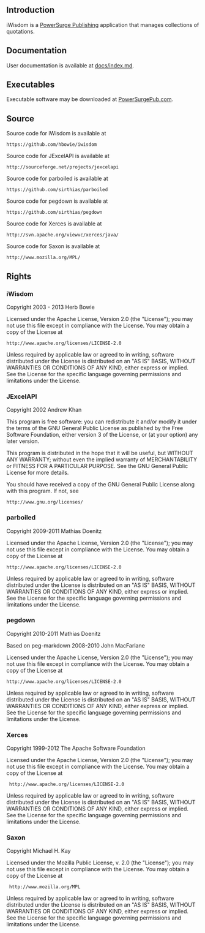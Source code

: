 Introduction
------------ 

iWisdom is a [PowerSurge Publishing](http://www.powersurgepub.com) application that manages collections of quotations. 

Documentation
-------------

User documentation is available at [docs/index.md](docs/index.md).

Executables
-----------

Executable software may be downloaded at [PowerSurgePub.com](http://www.powersurgepub.com).

Source
------

Source code for iWisdom is available at

	https://github.com/hbowie/iwisdom
	
Source code for JExcelAPI is available at

	http://sourceforge.net/projects/jexcelapi
	
Source code for parboiled is available at

	https://github.com/sirthias/parboiled
	
Source code for pegdown is available at
  
	https://github.com/sirthias/pegdown

Source code for Xerces is available at

	http://svn.apache.org/viewvc/xerces/java/

Source code for Saxon is available at

	http://www.mozilla.org/MPL/
	
Rights
------ 

### iWisdom 

Copyright 2003 - 2013 Herb Bowie

Licensed under the Apache License, Version 2.0 (the "License");
you may not use this file except in compliance with the License.
You may obtain a copy of the License at

	http://www.apache.org/licenses/LICENSE-2.0

Unless required by applicable law or agreed to in writing, software
distributed under the License is distributed on an "AS IS" BASIS,
WITHOUT WARRANTIES OR CONDITIONS OF ANY KIND, either express or implied.
See the License for the specific language governing permissions and
limitations under the License.

### JExcelAPI

Copyright 2002 Andrew Khan

This program is free software: you can redistribute it and/or modify
it under the terms of the GNU General Public License as published by
the Free Software Foundation, either version 3 of the License, or
(at your option) any later version.

This program is distributed in the hope that it will be useful,
but WITHOUT ANY WARRANTY; without even the implied warranty of
MERCHANTABILITY or FITNESS FOR A PARTICULAR PURPOSE.  See the
GNU General Public License for more details.

You should have received a copy of the GNU General Public License
along with this program.  If not, see 

	http://www.gnu.org/licenses/
	
### parboiled

Copyright 2009-2011 Mathias Doenitz

Licensed under the Apache License, Version 2.0 (the "License");
you may not use this file except in compliance with the License.
You may obtain a copy of the License at

	http://www.apache.org/licenses/LICENSE-2.0

Unless required by applicable law or agreed to in writing, software
distributed under the License is distributed on an "AS IS" BASIS,
WITHOUT WARRANTIES OR CONDITIONS OF ANY KIND, either express or implied.
See the License for the specific language governing permissions and
limitations under the License.
	
### pegdown 

Copyright 2010-2011 Mathias Doenitz

Based on peg-markdown 2008-2010 John MacFarlane

Licensed under the Apache License, Version 2.0 (the "License");
you may not use this file except in compliance with the License.
You may obtain a copy of the License at

	http://www.apache.org/licenses/LICENSE-2.0

Unless required by applicable law or agreed to in writing, software
distributed under the License is distributed on an "AS IS" BASIS,
WITHOUT WARRANTIES OR CONDITIONS OF ANY KIND, either express or implied.
See the License for the specific language governing permissions and
limitations under the License.

### Xerces 

Copyright 1999-2012 The Apache Software Foundation

Licensed under the Apache License, Version 2.0 (the "License");
you may not use this file except in compliance with the License.
You may obtain a copy of the License at

	 http://www.apache.org/licenses/LICENSE-2.0

Unless required by applicable law or agreed to in writing, software
distributed under the License is distributed on an "AS IS" BASIS,
WITHOUT WARRANTIES OR CONDITIONS OF ANY KIND, either express or implied.
See the License for the specific language governing permissions and
limitations under the License.

### Saxon 

Copyright Michael H. Kay

Licensed under the Mozilla Public License, v. 2.0 (the "License");
you may not use this file except in compliance with the License.
You may obtain a copy of the License at

	 http://www.mozilla.org/MPL

Unless required by applicable law or agreed to in writing, software
distributed under the License is distributed on an "AS IS" BASIS,
WITHOUT WARRANTIES OR CONDITIONS OF ANY KIND, either express or implied.
See the License for the specific language governing permissions and
limitations under the License.